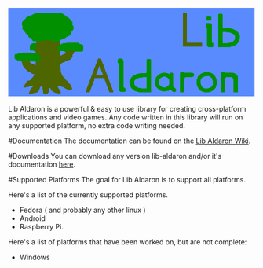 ![alt text](resources/logo.png)

Lib Aldaron is a powerful & easy to use library for creating cross-platform applications and video games.  Any code written in
this library will run on any supported platform, no extra code writing needed.

#Documentation
The documentation can be found on the [Lib Aldaron Wiki](https://github.com/OxyDeadbeef/lib-aldaron/wiki).

#Downloads
You can download any version lib-aldaron and/or it's documentation [here](https://github.com/PlopGrizzly/lib-aldaron/releases).

#Supported Platforms
The goal for Lib Aldaron is to support all platforms.

Here's a list of the currently supported platforms.

- Fedora ( and probably any other linux )
- Android
- Raspberry Pi.

Here's a list of platforms that have been worked on, but are not complete:

- Windows
